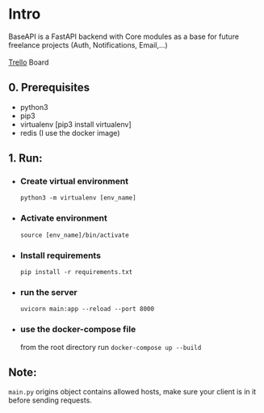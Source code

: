 # Intro
BaseAPI is a FastAPI backend with Core modules as a base for future freelance projects (Auth, Notifications, Email,...) </br></br>
[Trello](https://trello.com/b/E7HIwW12/baseapi) Board 
## 0. Prerequisites
  - python3
  - pip3
  - virtualenv [pip3 install virtualenv]
  - redis (I use the docker image)

## 1. Run:
- ### Create virtual environment 
  `python3 -m virtualenv [env_name]`
- ### Activate environment 
  `source [env_name]/bin/activate`
- ### Install requirements 
  `pip install -r requirements.txt`
- ### run the server
  `uvicorn main:app --reload --port 8000`
- ### use the docker-compose file
  from the root directory run `docker-compose up --build` 
## Note:
  `main.py` origins object contains allowed hosts, make sure your client is in it before sending requests.
  
